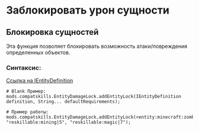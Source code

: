 # Заблокировать урон сущности

## Блокировка сущностей

Эта функция позволяет блокировать возможность атаки/повреждения определенных объектов.

### Синтаксис:

[Ссылка на IEntityDefinition](/Vanilla/Entities/IEntityDefinition/)

    # Blank Пример:
    mods.compatskills.EntityDamageLock.addEntityLock(IEntityDefinition definition, String... defaultRequirements);
    
    # Пример работы:
    mods.compatskills.EntityDamageLock.addEntityLock(<entity:minecraft:zombie>, "reskillable:mining|5", "reskillable:magic|7");
